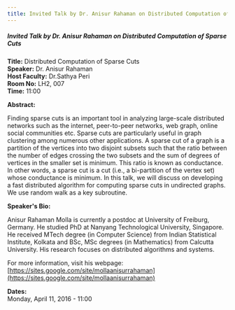 ```yaml
---
title: Invited Talk by Dr. Anisur Rahaman on Distributed Computation of Sparse Cuts
---
```


##### **Invited Talk by Dr. Anisur Rahaman on Distributed Computation of Sparse Cuts**
**Title:** Distributed Computation of Sparse Cuts  
**Speaker:** Dr. Anisur Rahaman  
**Host Faculty:** Dr.Sathya Peri  
**Room No:** LH2, 007  
**Time:** 11:00  

**Abstract:**

Finding  sparse cuts is an important tool in analyzing large-scale distributed networks such as the internet, peer-to-peer networks, web graph, online social communities etc. Sparse cuts are particularly useful in graph clustering among numerous other applications. A sparse cut of a graph is a partition of the vertices into two disjoint subsets such that the ratio between the number of edges crossing the two subsets and the sum of degrees of vertices in the smaller set is minimum. This ratio is known as conductance. In other words, a sparse cut is a cut (i.e., a bi-partition of the vertex set) whose conductance is minimum. In this talk, we will discuss on developing a fast distributed algorithm for computing sparse cuts in undirected graphs. We use random walk as a key subroutine.

**Speaker's Bio:**

Anisur Rahaman Molla is currently a postdoc at University of Freiburg, Germany. He studied PhD at Nanyang Technological University, Singapore. He received MTech degree (in Computer Science) from Indian Statistical Institute, Kolkata and BSc, MSc degrees (in Mathematics) from Calcutta University. His research focuses on distributed algorithms and systems.

For more information, visit his webpage:[https://sites.google.com/site/mollaanisurrahaman](https://sites.google.com/site/mollaanisurrahaman)

**Dates:**  
Monday, April 11, 2016 - 11:00